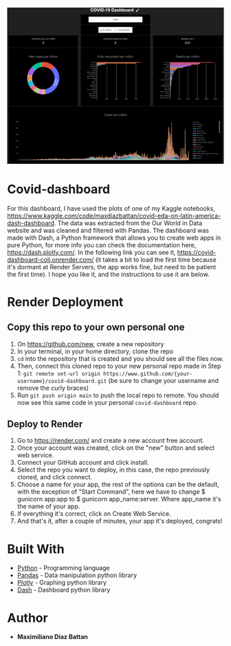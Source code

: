 ![covid dash.png](https://github.com/maxidiazbattan/covid-dashboard/blob/main/assets/covid%20dash.png?raw=true)

# Covid-dashboard 
For this dashboard, I have used the plots of one of my Kaggle notebooks, https://www.kaggle.com/code/maxdiazbattan/covid-eda-on-latin-america-dash-dashboard. The data was extracted from the Our World in Data website and was cleaned and filtered with Pandas.
The dashboard was made with Dash, a Python framework that allows you to create web apps in pure Python, for more info you can check the documentation here, https://dash.plotly.com/. 
In the following link you can see it, https://covid-dashboard-colj.onrender.com/ (it takes a bit to load the first time because it's dormant at Render Servers, the app works fine, but need to be patient the first time). I hope you like it, and the instructions to use it are below.


# Render Deployment

## Copy this repo to your own personal one
1. On https://github.com/new, create a new repository  
2. In your terminal, in your home directory, clone the repo
3. `cd` into the repository that is created and you should see all the files now.
4. Then, connect this cloned repo to your new personal repo made in Step 1: `git remote set-url origin https://www.github.com/{your-username}/covid-dashboard.git` (be sure to change your username and remove the curly braces)
5. Run `git push origin main` to push the local repo to remote. You should now see this same code in your personal `covid-dashboard` repo.

## Deploy to Render
1. Go to https://render.com/ and create a new account free account. 
2. Once your account was created, click on the "new" button and select web service.
3. Connect your GitHub account and click install.
4. Select the repo you want to deploy, in this case, the repo previously cloned, and click connect.
5. Choose a name for your app, the rest of the options can be the default, with the exception of "Start Command", here we have to change $ gunicorn app:app to $ gunicorn app_name:server. Where app_name it's the name of your app. 
6. If everything it's correct, click on Create Web Service.
7. And that's it, after a couple of minutes, your app it's deployed, congrats!


# Built With

* [Python](https://docs.python.org/3/) - Programming language
* [Pandas](https://pandas.pydata.org/docs/) - Data manipulation python library
* [Plotly](https://plotly.com/python/) - Graphing python library
* [Dash](https://dash.plotly.com/) - Dashboard python library


# Author

* **Maximiliano Diaz Battan** 


